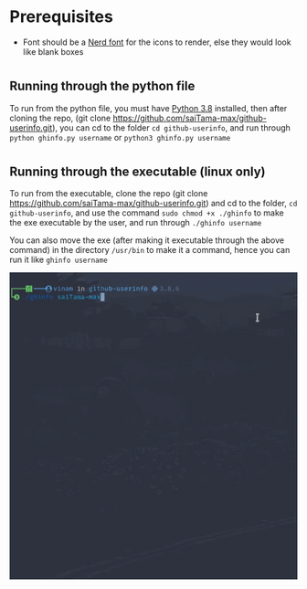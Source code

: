 # Prerequisites
- Font should be a [Nerd font](https://www.nerdfonts.com/) for the icons to render, else they would look like blank boxes
# 
# 


## Running through the python file
To run from the python file, you must have [Python 3.8](https://www.python.org/downloads/) installed, then after cloning the repo, (git clone https://github.com/saiTama-max/github-userinfo.git),
you can cd to the folder `cd github-userinfo`, and run through `python ghinfo.py username` or `python3 ghinfo.py username`
# 

## Running through the executable (linux only)
To run from the executable, clone the repo (git clone https://github.com/saiTama-max/github-userinfo.git) and cd to the folder, `cd github-userinfo`,
and use the command `sudo chmod +x ./ghinfo` to make the exe executable by the user, and run through `./ghinfo username`

You can also move the exe (after making it executable through the above command) in the directory `/usr/bin` to make it a command, hence you can run it like `ghinfo username`

![](preview.gif)
